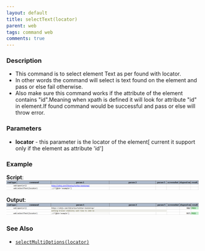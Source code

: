 ```yaml
---
layout: default
title: selectText(locator)
parent: web
tags: command web
comments: true
---
```


### Description

- This command is to select element Text as per found with locator.
- In other words the command will select is text found on the element and pass or else fail otherwise.
- Also make sure this command works if the attribute of the element contains "id".Meaning when xpath is defined it will look for attribute "id" in element.If found command would be successful and pass or else will throw error.

### Parameters

- **locator** - this parameter is the locator of the element\[ current it support only if the element as attribute 'id'\]

### Example

**Script**:<br/>
![](image/selectText_01.png)

**Output**:<br/>
![](image/selectText_02.png)

### See Also

- [`selectMultiOptions(locator)`](selectMultiOptions(locator))